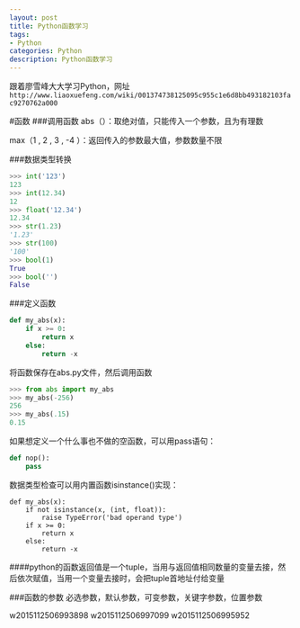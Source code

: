 ```yaml
---
layout: post
title: Python函数学习
tags:
- Python
categories: Python
description: Python函数学习
---
```


跟着廖雪峰大大学习Python，网址 `http://www.liaoxuefeng.com/wiki/001374738125095c955c1e6d8bb493182103fac9270762a000`

<!-- more -->
#函数
###调用函数
abs（）：取绝对值，只能传入一个参数，且为有理数

max（1 , 2 , 3 , -4 ）：返回传入的参数最大值，参数数量不限

###数据类型转换
```python
>>> int('123')
123
>>> int(12.34)
12
>>> float('12.34')
12.34
>>> str(1.23)
'1.23'
>>> str(100)
'100'
>>> bool(1)
True
>>> bool('')
False
```

###定义函数
```python
def my_abs(x):
    if x >= 0:
        return x
    else:
        return -x
```
将函数保存在abs.py文件，然后调用函数
```python
>>> from abs import my_abs
>>> my_abs(-256)
256
>>> my_abs(.15)
0.15
```
如果想定义一个什么事也不做的空函数，可以用pass语句：
```python
def nop():
    pass
```
数据类型检查可以用内置函数isinstance()实现：
```
def my_abs(x):
    if not isinstance(x, (int, float)):
        raise TypeError('bad operand type')
    if x >= 0:
        return x
    else:
        return -x
```

####python的函数返回值是一个tuple，当用与返回值相同数量的变量去接，然后依次赋值，当用一个变量去接时，会把tuple首地址付给变量

###函数的参数
必选参数，默认参数，可变参数，关键字参数，位置参数

w2015112506993898
w2015112506997099
w2015112506995952
